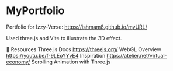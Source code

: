 # MyPortfolio
Portfolio for Izzy-Verse: https://ishmam8.github.io/myURL/

Used three.js and Vite to illustrate the 3D effect.

🔗 Resources
Three.js Docs https://threejs.org/
WebGL Overview https://youtu.be/f-9LEoYYvE4
Inspiration https://atelier.net/virtual-economy/
Scrolling Animation with Three.js

